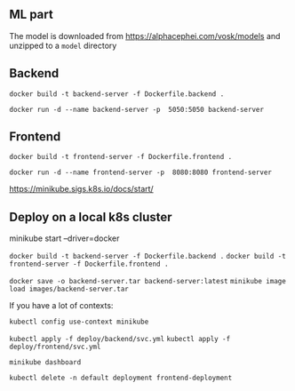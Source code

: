 ## ML part

The model is downloaded from https://alphacephei.com/vosk/models and unzipped to a `model` directory

## Backend

`docker build -t backend-server -f Dockerfile.backend .`

`docker run -d --name backend-server -p  5050:5050 backend-server`

## Frontend

`docker build -t frontend-server -f Dockerfile.frontend .`

`docker run -d --name frontend-server -p  8080:8080 frontend-server`

https://minikube.sigs.k8s.io/docs/start/

## Deploy on a local k8s cluster

minikube start –driver=docker

`docker build -t backend-server -f Dockerfile.backend .`
`docker build -t frontend-server -f Dockerfile.frontend .`

`docker save -o backend-server.tar backend-server:latest`
`minikube image load images/backend-server.tar`

<!-- `docker save frontend-server:latest | (eval $(minikube docker-env) && docker load)` -->
<!-- `docker save backend-server:latest | (eval $(minikube docker-env) && docker load)` -->

If you have a lot of contexts:

`kubectl config use-context minikube`

`kubectl apply -f deploy/backend/svc.yml`
`kubectl apply -f deploy/frontend/svc.yml`

<!-- docker load -i images/frontend-server:latest.tar

docker commit 43ac12e4115b frontend-server:latest -->

<!-- kubectl apply -f deploy/backend/svc.yml -->

<!-- kubectl apply -f deploy/frontend/svc.yml -->

<!-- kubectl get pods -->

`minikube dashboard`

`kubectl delete -n default deployment frontend-deployment`




<!-- minikube image load backend-server && minikube image load frontend-server && kubectl apply -f deploy/svc.yml && kubectl port-forward pod/vosk-web-app-pod  8080:8080 -->

<!-- docker build -t backend-server -f docker/vosk-server/Dockerfile . && minikube image load backend-server && minikube image load frontend-server && kubectl apply -f deploy/svc.yml && kubectl port-forward pod/vosk-web-app-pod  8080:8080 -->